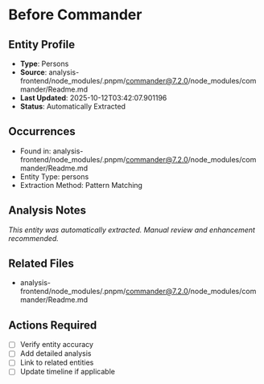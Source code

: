 # Before Commander

## Entity Profile
- **Type**: Persons
- **Source**: analysis-frontend/node_modules/.pnpm/commander@7.2.0/node_modules/commander/Readme.md
- **Last Updated**: 2025-10-12T03:42:07.901196
- **Status**: Automatically Extracted

## Occurrences
- Found in: analysis-frontend/node_modules/.pnpm/commander@7.2.0/node_modules/commander/Readme.md
- Entity Type: persons
- Extraction Method: Pattern Matching

## Analysis Notes
*This entity was automatically extracted. Manual review and enhancement recommended.*

## Related Files
- analysis-frontend/node_modules/.pnpm/commander@7.2.0/node_modules/commander/Readme.md

## Actions Required
- [ ] Verify entity accuracy
- [ ] Add detailed analysis
- [ ] Link to related entities
- [ ] Update timeline if applicable
